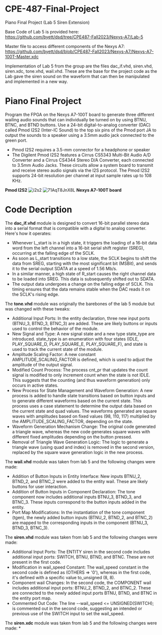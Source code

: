# CPE-487-Final-Project
Piano Final Project (Lab 5 Siren Extension)  

Base Code of Lab 5 is provided here: https://github.com/byett/dsd/tree/CPE487-Fall2023/Nexys-A7/Lab-5  

Master file to access different components of the Nexys A7: https://github.com/byett/dsd/blob/CPE487-Fall2023/Nexys-A7/Nexys-A7-100T-Master.xdc  

Implementation of Lab 5 from the group are the files dac_if.vhd, siren.vhd, siren.xdc, tone.vhd, wail.vhd. These are the base for the project code as the Lab gave the siren sound on the waveform that can then be manipulated and implemented in a new way.  

# Piano Final Project
Program the FPGA on the Nexys A7-100T board to generate three different wailing audio sounds that can individually be turned on by using BTNU, BTNC, and BTND buttons. Use a 24-bit digital-to-analog converter (DAC) called Pmod I2S2 (Inter-IC Sound) to the top six pins of the Pmod port JA to output the sounds to a speaker using a 3.5mm audio jack connected to the green port. 

* Pmod I2S2 requires a 3.5-mm connector for a headphone or speaker
* The Digilent Pmod I2S2 features a Cirrus CS5343 Multi-Bit Audio A/D Converter and a Cirrus CS4344 Stereo D/A Converter, each connected to 3.5mm Audio Jacks. These circuits allow a system board to transmit and receive stereo audio signals via the I2S protocol. The Pmod I2S2 supports 24-bit resolution per channel at input sample rates up to 108 KHz.

**Pmod I2S2**
![i2s2](https://github.com/emamb/CPE-487-Final-Project/assets/98351372/3c5ee11d-ebac-480b-a4a6-51f2f3f2acb0)
![71AqT8JnX8L](https://github.com/emamb/CPE-487-Final-Project/assets/98351372/ab7b93cd-75ce-4b3e-b3b1-042b9558b3bc)
**Nexys A7-100T board**

# Code Decription
The **dac_if.vhd** module is designed to convert 16-bit parallel stereo data into a serial format that is compatible with a digital to analog converter. Here's how it operates:
* Whenever L_start is in a high state, it triggers the loading of a 16-bit data word from the left channel into a 16-bit serial shift register (SREG), occurring at the falling edge of the SCLK.
* As soon as L_start transitions to a low state, the SCLK begins to shift the data from SREG, starting with the most significant bit (MSBit), and sends it to the serial output SDATA at a speed of 1.56 Mb/s.
* In a similar manner, a high state of R_start causes the right channel data to be loaded into SREG. This data is subsequently shifted out to SDATA.
* The output data undergoes a change on the falling edge of SCLK. This timing ensures that the data remains stable when the DAC reads it on the SCLK's rising edge.

The **tone.vhd** module was originally the barebones of the lab 5 module but was changed with these tweaks:
* Additional Input Ports: In the entity declaration, three new input ports (BTNU_3, BTND_3, BTNC_3) are added. These are likely buttons or inputs used to control the behavior of the module.
* New Signal and Type: A new signal state and a new type state_type are introduced. state_type is an enumeration with four states (IDLE, PLAY_SQUARE_D, PLAY_SQUARE_E, PLAY_SQUARE_F), and state is used to track the current state of the module.
* Amplitude Scaling Factor: A new constant AMPLITUDE_SCALING_FACTOR is defined, which is used to adjust the amplitude of the output signal.
* Modified Count Process: The process cnt_pr that updates the count signal is modified to only increment count when the state is not IDLE. This suggests that the counting (and thus waveform generation) only occurs in active states.
* New Process for State Management and Waveform Generation: A new process is added to handle state transitions based on button inputs and to generate different waveforms based on the current state. This process uses a case statement to determine the output data based on the current state and quad values. The waveforms generated are square waves with amplitudes based on fixed values (98, 110, 117) multiplied by the AMPLITUDE_SCALING_FACTOR, depending on the state.
* Waveform Generation Mechanism Change: The original code generated a triangle wave, whereas the new code generates square waves with different fixed amplitudes depending on the button pressed.
* Removal of Triangle Wave Generation Logic: The logic to generate a triangle wave (using quad and index) is removed in the second version, replaced by the square wave generation logic in the new process.

The **wail.vhd** module was taken from lab 5 and the following changes were made:
* Addition of Button Inputs in Entity Interface: New inputs BTNU_2, BTND_2, and BTNC_2 were added to the entity wail. These are likely buttons for user interaction.
* Addition of Button Inputs in Component Declaration: The tone component now includes additional inputs BTNU_3, BTND_3, and BTNC_3. These inputs correspond to the button inputs added in the entity.
* Port Map Modifications: In the instantiation of the tone component (tgen), the newly added button inputs (BTNU_2, BTND_2, and BTNC_2) are mapped to the corresponding inputs in the component (BTNU_3, BTND_3, BTNC_3).

The **siren.vhd** module was taken from lab 5 and the following changes were made:
* Additional Input Ports: The ENTITY siren in the second code includes additional input ports: SWITCH, BTNU, BTND, and BTNC. These are not present in the first code.
* Modification in wail_speed Constant: The wail_speed constant in the second code is defined as (OTHERS => '0'), whereas in the first code, it's defined with a specific value to_unsigned (8, 8).
* Component wail Changes: In the second code, the COMPONENT wail includes additional input ports: BTNU_2, BTND_2, and BTNC_2. These are connected to the newly added input ports BTNU, BTND, and BTNC in the entity port map.
* Commented Out Code: The line --wail_speed <= UNSIGNED(SWITCH); is commented out in the second code, suggesting an intended or previous use of the SWITCH input to set the wail_speed.

The **siren.xdc** module was taken from lab 5 and the following changes were made:
* 
